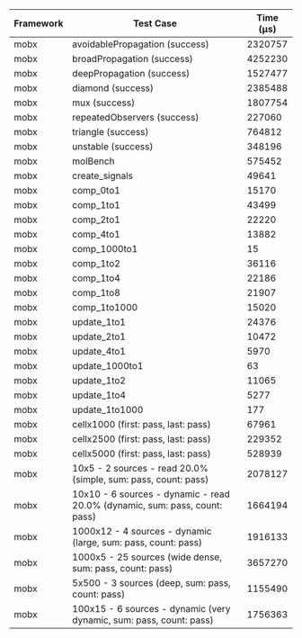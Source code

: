 | Framework | Test Case | Time (μs) |
| --- | --- | --- |
| mobx | avoidablePropagation (success) | 2320757 |
| mobx | broadPropagation (success) | 4252230 |
| mobx | deepPropagation (success) | 1527477 |
| mobx | diamond (success) | 2385488 |
| mobx | mux (success) | 1807754 |
| mobx | repeatedObservers (success) | 227060 |
| mobx | triangle (success) | 764812 |
| mobx | unstable (success) | 348196 |
| mobx | molBench | 575452 |
| mobx | create_signals | 49641 |
| mobx | comp_0to1 | 15170 |
| mobx | comp_1to1 | 43499 |
| mobx | comp_2to1 | 22220 |
| mobx | comp_4to1 | 13882 |
| mobx | comp_1000to1 | 15 |
| mobx | comp_1to2 | 36116 |
| mobx | comp_1to4 | 22186 |
| mobx | comp_1to8 | 21907 |
| mobx | comp_1to1000 | 15020 |
| mobx | update_1to1 | 24376 |
| mobx | update_2to1 | 10472 |
| mobx | update_4to1 | 5970 |
| mobx | update_1000to1 | 63 |
| mobx | update_1to2 | 11065 |
| mobx | update_1to4 | 5277 |
| mobx | update_1to1000 | 177 |
| mobx | cellx1000 (first: pass, last: pass) | 67961 |
| mobx | cellx2500 (first: pass, last: pass) | 229352 |
| mobx | cellx5000 (first: pass, last: pass) | 528939 |
| mobx | 10x5 - 2 sources - read 20.0% (simple, sum: pass, count: pass) | 2078127 |
| mobx | 10x10 - 6 sources - dynamic - read 20.0% (dynamic, sum: pass, count: pass) | 1664194 |
| mobx | 1000x12 - 4 sources - dynamic (large, sum: pass, count: pass) | 1916133 |
| mobx | 1000x5 - 25 sources (wide dense, sum: pass, count: pass) | 3657270 |
| mobx | 5x500 - 3 sources (deep, sum: pass, count: pass) | 1155490 |
| mobx | 100x15 - 6 sources - dynamic (very dynamic, sum: pass, count: pass) | 1756363 |
